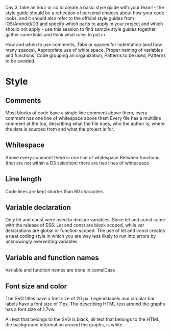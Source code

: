 Day 3: take an hour or so to create a basic style guide with your team! - the style guide should be a reflection of personal choices about how your code looks, and it should also refer to the official style guides from iOS/Android/D3 and specify which parts to apply in your project and which should not apply - use this session to find sample style guides together, gather some links and think what rules to put in

How and when to use comments,
Tabs or spaces for indentation (and how many spaces),
Appropriate use of white space,
Proper naming of variables and functions,
Code grouping an organization,
Patterns to be used,
Patterns to be avoided.

# Style

## Comments
Most blocks of code have a single line comment above them, every comment has one line of whitespace above them
Every file has a multiline comment at the top, describing what the file does, who the author is, where the data is sourced from and what the project is for.

## Whitespace
Above every comment there is one line of whitespace
Between functions (that are not within a D3 selection) there are two lines of whitespace

## Line length
Code lines are kept shorter than 80 characters

## Variable declaration
Only let and const were used to declare variables. Since let and const came with the release of ES6. Let and const are block scoped, while var declarations are global or function scoped. The use of let and const creates a neat coding style in which you are way less likely to run into errors by unknowingly overwriting variables.

## Variable and function names
Variable and function names are done in camelCase

## Font size and color
The SVG titles have a font size of 20 px.
Legend labels and circular bar labels have a font size of 11px.
The describing HTML text around the graphs has a font size of 1.7vw.

All text that belongs to the SVG is black, all text that belongs to the HTML, the background information around the graphs, is white
